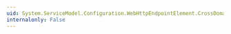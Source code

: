 ```yaml
---
uid: System.ServiceModel.Configuration.WebHttpEndpointElement.CrossDomainScriptAccessEnabled
internalonly: False
---
```

